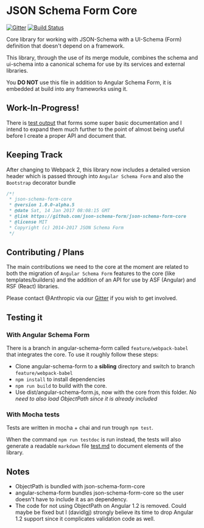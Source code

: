 # JSON Schema Form Core

[![Gitter](https://img.shields.io/badge/GITTER-JOIN%20CHAT%20%E2%86%92-ff69b4.svg?style=flat-square)](https://gitter.im/json-schema-form/angular-schema-form?utm_source=badge&utm_medium=badge&utm_campaign=pr-badge&utm_content=badge)
[![Build Status](https://travis-ci.org/json-schema-form/json-schema-form-core.svg?branch=development)](https://travis-ci.org/json-schema-form/json-schema-form-core)

Core library for working with JSON-Schema with a UI-Schema (Form) definition that doesn't depend on a framework.

This library, through the use of its merge module, combines the schema and ui-schema
into a canonical schema for use by its services and external libraries.

You **DO NOT** use this file in addition to Angular Schema Form, it is embedded at
build into any frameworks using it.

## Work-In-Progress!

There is [test output](docs/test.md) that forms some super basic documentation
and I intend to expand them much further to the point of almost being
useful before I create a proper API and document that.

## Keeping Track

After changing to Webpack 2, this library now includes a detailed version
header which is passed through into `Angular Schema Form` and also the `Bootstrap` decorator bundle

```javascript
/*!
 * json-schema-form-core
 * @version 1.0.0-alpha.5
 * @date Sat, 14 Jan 2017 08:08:15 GMT
 * @link https://github.com/json-schema-form/json-schema-form-core
 * @license MIT
 * Copyright (c) 2014-2017 JSON Schema Form
 */
```

## Contributing / Plans

The main contributions we need to the core at the moment are related to both the migration
of `Angular Schema Form` features to the core (like templates/builders) and the addition
of an API for use by ASF (Angular) and RSF (React) libraries.

Please contact @Anthropic via our [Gitter](https://gitter.im/json-schema-form/angular-schema-form) if you wish to get involved.

## Testing it

### With Angular Schema Form

There is a branch in angular-schema-form called `feature/webpack-babel` that integrates the core.
To use it roughly follow these steps:

- Clone angular-schema-form to a **sibling** directory and switch to branch `feature/webpack-babel`
- `npm install` to install dependencies
- `npm run build` to build with the core.
- Use dist/angular-schema-form.js, now with the core from this folder. _No need to also load ObjectPath since it is already included_

### With Mocha tests

Tests are written in mocha + chai and run trough `npm test`.

When the command `npm run testdoc` is run instead, the tests will also generate a readable
`markdown` file [test.md](docs/test.md) to document elements of the library.

## Notes

- ObjectPath is bundled with json-schema-form-core
- angular-schema-form bundles json-schema-form-core so the user doesn't have to include it as an dependency.
- The code for not using ObjectPath on Angular 1.2 is removed. Could maybe be fixed but I (davidlgj) strongly believe its time to drop Angular 1.2 support since it complicates validation code as well.
